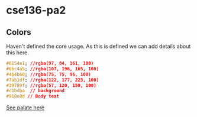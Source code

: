 # cse136-pa2

## Colors

Haven't defined the core usage. As this is defined we can add details about this here.
  
```css
#6154a1; //rgba(97, 84, 161, 100)
#6bc4a5; //rgba(107, 196, 165, 100)
#4b4b60; //rgba(75, 75, 96, 100)
#7ab1df; //rgba(122, 177, 223, 100)
#39789f; //rgba(57, 120, 159, 100)
#c1bdba  // background
#918e8d // Body text
```  
[See palate here](https://coolors.co/6154a1-6bc4a5-4b4b60-7ab1df-39789f)